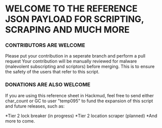 #  WELCOME TO THE REFERENCE JSON PAYLOAD FOR SCRIPTING, SCRAPING AND MUCH MORE

### CONTRIBUTORS ARE WELCOME
Please put your contribution in a seperate branch and perform a pull request
Your contribution will be manually reviewed for malware (malevolent subscripting and scriptors)
before merging. This is to ensure the safety of the users that refer to this script.

### DONATIONS ARE ALSO WELCOME
If you are using this reference sheet in Hackmud, feel free to send either char_count or GC to
user "temp095" to fund the expansion of this script and future releases, such as:

*Tier 2 lock breaker (in progress)
*Tier 2 location scraper (planned)
*And more to come.
